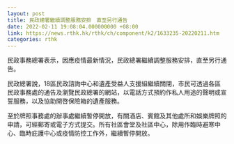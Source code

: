 ```yaml
---
layout: post
title: 民政總署繼續調整服務安排　直至另行通告
date: 2022-02-11 19:08:04.000000000 +08:00
link: https://news.rthk.hk/rthk/ch/component/k2/1633235-20220211.htm
categories: rthk
---
```


民政事務總署表示，因應疫情最新情況，民政總署繼續調整服務安排，直至另行通告。

民政總署說，18區民政諮詢中心和遺產受益人支援組繼續關閉，市民可透過各區民政事務處的通告及瀏覽民政總署的網站，以電話方式預約作私人用途的聲明或宣誓服務，以及協助開啓保險箱的遺產服務。

至於牌照事務處的辦事處繼續暫停開放，有關酒店、賓館及其他處所和娛樂牌照的申請，可經郵寄或電子方式提交。所有社區會堂及社區中心，除用作臨時避寒中心、臨時庇護中心或疫情防控工作外，繼續暫停開放。
